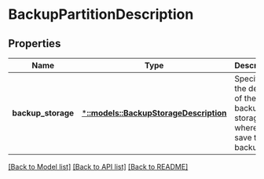 # BackupPartitionDescription

## Properties
Name | Type | Description | Notes
------------ | ------------- | ------------- | -------------
**backup_storage** | [***::models::BackupStorageDescription**](BackupStorageDescription.md) | Specifies the details of the backup storage where to save the backup. | [optional] [default to null]

[[Back to Model list]](../README.md#documentation-for-models) [[Back to API list]](../README.md#documentation-for-api-endpoints) [[Back to README]](../README.md)


